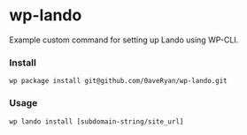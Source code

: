 # wp-lando

Example custom command for setting up Lando using WP-CLI.

### Install

```
wp package install git@github.com/0aveRyan/wp-lando.git
```

### Usage

`wp lando install [subdomain-string/site_url]`
